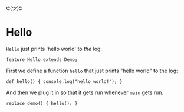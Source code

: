 ᕦ(ツ)ᕤ
# Hello

`Hello` just prints 'hello world' to *the* log:

    feature Hello extends Demo;

First we define a function `hello` that just prints "hello world" to the log:

    def hello() { console.log("hello world!"); }

And then we plug it in so that it gets run whenever `main` gets run.

    replace demo() { hello(); }
